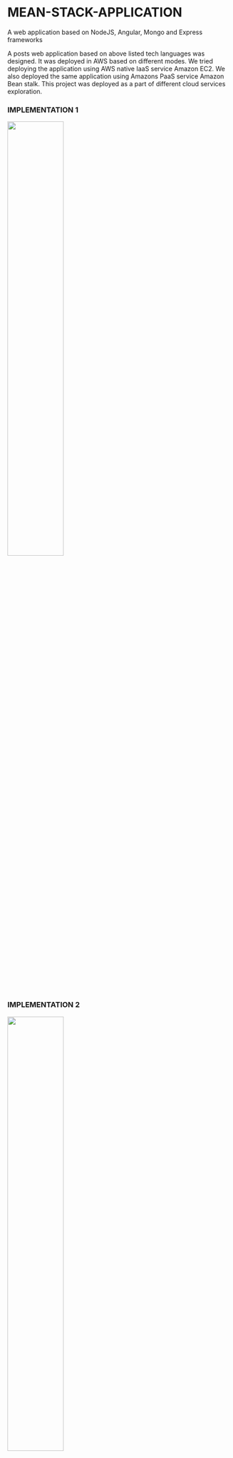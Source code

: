 # MEAN-STACK-APPLICATION
A web application based on NodeJS, Angular, Mongo and Express frameworks

<p> A posts web application based on above listed tech languages was designed. It was deployed in AWS based on different modes. We tried deploying the application using AWS native IaaS service Amazon EC2. We also deployed the same application using Amazons PaaS service Amazon Bean stalk. This project was deployed as a part of different cloud services exploration. </p>

### IMPLEMENTATION 1

<Image src="images/Impl1.jpg" class="center" style="width:50%">
  
  

### IMPLEMENTATION 2

<Image src="images/Impl2.JPG" class="center" style="width:50%">


